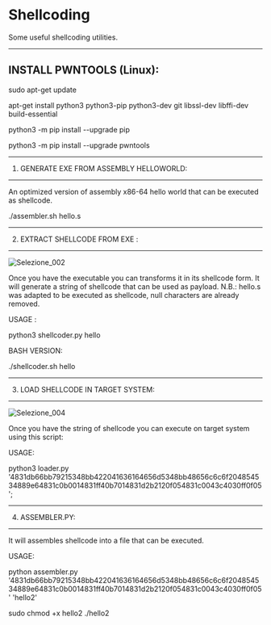 # Shellcoding
Some useful shellcoding utilities.



-------------------------
INSTALL PWNTOOLS (Linux):
-------------------------

sudo apt-get update

apt-get install python3 python3-pip python3-dev git libssl-dev libffi-dev build-essential

python3 -m pip install --upgrade pip

python3 -m pip install --upgrade pwntools


-----------------------------------------------
1) GENERATE EXE FROM ASSEMBLY HELLOWORLD:
-----------------------------------------------

An optimized version of assembly x86-64 hello world that can be executed as shellcode.

./assembler.sh hello.s


-------------------------------
2) EXTRACT SHELLCODE FROM EXE :
-------------------------------

![Selezione_002](https://user-images.githubusercontent.com/118491337/202797879-02acb158-c381-44e9-9388-56755de218d8.png)

Once you have the executable you can transforms it in its shellcode form.
It will generate a string of shellcode that can be used as payload.
N.B.: hello.s was adapted to be executed as shellcode, null characters are already removed. 

USAGE : 

python3 shellcoder.py hello

BASH VERSION:

./shellcoder.sh hello


-----------------------------------
3) LOAD SHELLCODE IN TARGET SYSTEM:
-----------------------------------

![Selezione_004](https://user-images.githubusercontent.com/118491337/202798173-91e139da-e141-4bc0-b188-768db201428a.png)

Once you have the string of shellcode you can execute on target system using this script:

USAGE:

python3 loader.py '4831db66bb79215348bb422041636164656d5348bb48656c6c6f204854534889e64831c0b0014831ff40b7014831d2b2120f054831c0043c4030ff0f05';


---------------
4) ASSEMBLER.PY:
---------------

It will assembles shellcode into a file that can be executed.

USAGE:

python assembler.py '4831db66bb79215348bb422041636164656d5348bb48656c6c6f204854534889e64831c0b0014831ff40b7014831d2b2120f054831c0043c4030ff0f05' 'hello2' 


sudo chmod +x hello2
./hello2


